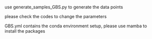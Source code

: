 use generate_samples_GBS.py to generate the data points

please check the codes to change the parameters

GBS.yml contains the conda environment setup, please use mamba to install the packages